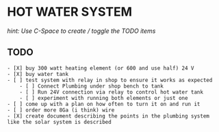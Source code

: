 # HOT WATER SYSTEM
_hint: Use C-Space to create / toggle the TODO items_

## TODO

    - [X] buy 300 watt heating element (or 600 and use half) 24 V
    - [X] buy water tank
    - [ ] test system with relay in shop to ensure it works as expected
        - [ ] Connect Plumbing under shop bench to tank
        - [ ] Run 24V connection via relay to control hot water tank
        - [ ] experiment with running both elements or just one
    - [ ] come up with a plan on how often to turn it on and run it
    - [ ] order more 8Ga (i think) wire 
    - [X] create document describing the points in the plumbing system like the solar system is described
